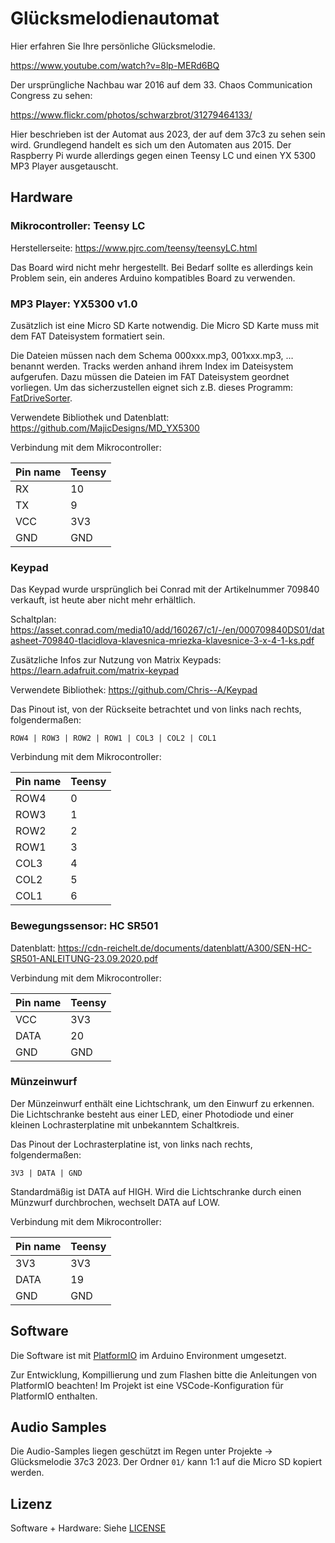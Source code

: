 # Glücksmelodienautomat

Hier erfahren Sie Ihre persönliche Glücksmelodie.

https://www.youtube.com/watch?v=8lp-MERd6BQ

Der ursprüngliche Nachbau war 2016 auf dem 33. Chaos Communication Congress zu sehen:

https://www.flickr.com/photos/schwarzbrot/31279464133/

Hier beschrieben ist der Automat aus 2023, der auf dem 37c3 zu sehen sein wird.
Grundlegend handelt es sich um den Automaten aus 2015.
Der Raspberry Pi wurde allerdings gegen einen Teensy LC und einen YX 5300 MP3 Player ausgetauscht.

## Hardware

### Mikrocontroller: Teensy LC

Herstellerseite: https://www.pjrc.com/teensy/teensyLC.html

Das Board wird nicht mehr hergestellt.
Bei Bedarf sollte es allerdings kein Problem sein, ein anderes Arduino kompatibles Board zu verwenden.

### MP3 Player: YX5300 v1.0

Zusätzlich ist eine Micro SD Karte notwendig.
Die Micro SD Karte muss mit dem FAT Dateisystem formatiert sein.

Die Dateien müssen nach dem Schema 000xxx.mp3, 001xxx.mp3, … benannt werden.
Tracks werden anhand ihrem Index im Dateisystem aufgerufen.
Dazu müssen die Dateien im FAT Dateisystem geordnet vorliegen.
Um das sicherzustellen eignet sich z.B. dieses Programm:
[FatDriveSorter](https://github.com/lwouis/fat-drive-sorter).

Verwendete Bibliothek und Datenblatt: https://github.com/MajicDesigns/MD_YX5300

Verbindung mit dem Mikrocontroller:

| Pin name | Teensy |
| -------- | ------ |
| RX       | 10     |
| TX       | 9      |
| VCC      | 3V3    |
| GND      | GND    |

### Keypad

Das Keypad wurde ursprünglich bei Conrad mit der Artikelnummer 709840 verkauft, ist heute aber nicht mehr erhältlich.

Schaltplan: https://asset.conrad.com/media10/add/160267/c1/-/en/000709840DS01/datasheet-709840-tlacidlova-klavesnica-mriezka-klavesnice-3-x-4-1-ks.pdf

Zusätzliche Infos zur Nutzung von Matrix Keypads: https://learn.adafruit.com/matrix-keypad

Verwendete Bibliothek: https://github.com/Chris--A/Keypad

Das Pinout ist, von der Rückseite betrachtet und von links nach rechts, folgendermaßen:

```
ROW4 | ROW3 | ROW2 | ROW1 | COL3 | COL2 | COL1
```

Verbindung mit dem Mikrocontroller:

| Pin name | Teensy |
| -------- | ------ |
| ROW4     | 0      |
| ROW3     | 1      |
| ROW2     | 2      |
| ROW1     | 3      |
| COL3     | 4      |
| COL2     | 5      |
| COL1     | 6      |

### Bewegungssensor: HC SR501

Datenblatt: https://cdn-reichelt.de/documents/datenblatt/A300/SEN-HC-SR501-ANLEITUNG-23.09.2020.pdf

Verbindung mit dem Mikrocontroller:

| Pin name | Teensy |
| -------- | ------ |
| VCC      | 3V3    |
| DATA     | 20     |
| GND      | GND    |

### Münzeinwurf

Der Münzeinwurf enthält eine Lichtschrank, um den Einwurf zu erkennen.
Die Lichtschranke besteht aus einer LED, einer Photodiode und einer kleinen Lochrasterplatine mit unbekanntem Schaltkreis.

Das Pinout der Lochrasterplatine ist, von links nach rechts, folgendermaßen:

```
3V3 | DATA | GND
```

Standardmäßig ist DATA auf HIGH.
Wird die Lichtschranke durch einen Münzwurf durchbrochen, wechselt DATA auf LOW.

Verbindung mit dem Mikrocontroller:

| Pin name | Teensy |
| -------- | ------ |
| 3V3      | 3V3    |
| DATA     | 19     |
| GND      | GND    |

## Software

Die Software ist mit [PlatformIO](https://platformio.org/) im Arduino Environment umgesetzt.

Zur Entwicklung, Kompillierung und zum Flashen bitte die Anleitungen von PlatformIO beachten!
Im Projekt ist eine VSCode-Konfiguration für PlatformIO enthalten.

## Audio Samples

Die Audio-Samples liegen geschützt im Regen unter Projekte → Glücksmelodie 37c3 2023.
Der Ordner `01/` kann 1:1 auf die Micro SD kopiert werden.

## Lizenz

Software + Hardware: Siehe [LICENSE](LICENSE)
